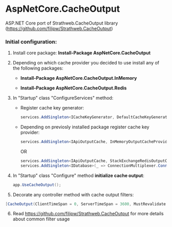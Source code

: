 # AspNetCore.CacheOutput

ASP.NET Core port of Strathweb.CacheOutput library (https://github.com/filipw/Strathweb.CacheOutput)

### Initial configuration:

1. Install core package: **Install-Package AspNetCore.CacheOutput**

2. Depending on which cache provider you decided to use install any of the following packages:

   * **Install-Package AspNetCore.CacheOutput.InMemory**

   * **Install-Package AspNetCore.CacheOutput.Redis**

3. In "Startup" class "ConfigureServices" method:

   * Register cache key generator:
   
     ```csharp
     services.AddSingleton<ICacheKeyGenerator, DefaultCacheKeyGenerator>();
     ```
   
   * Depending on previosly installed package register cache key provider:
   
     ```csharp
     services.AddSingleton<IApiOutputCache, InMemoryOutputCacheProvider>();
     ```
   
     OR
   
     ```csharp
     services.AddSingleton<IApiOutputCache, StackExchangeRedisOutputCacheProvider>();
     services.AddSingleton<IDatabase>(_ => ConnectionMultiplexer.Connect(Configuration.GetConnectionString("<redis connection string name>")).GetDatabase(-1, null));
     ```

4. In "Startup" class "Configure" method **initialize cache output**:

   ```csharp
   app.UseCacheOutput();
   ```
   
5. Decorate any controller method with cache output filters: 

```csharp
[CacheOutput(ClientTimeSpan = 0, ServerTimeSpan = 3600, MustRevalidate = true, ExcludeQueryStringFromCacheKey = false)]
```

6. Read https://github.com/filipw/Strathweb.CacheOutput for more details about common filter usage
